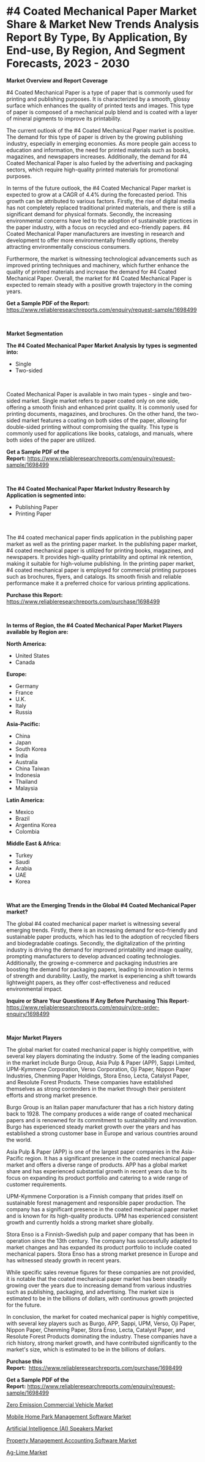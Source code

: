 <p><h1>#4 Coated Mechanical Paper Market Share & Market New Trends Analysis Report By Type, By Application, By End-use, By Region, And Segment Forecasts, 2023 - 2030</h1></p><p><strong>Market Overview and Report Coverage</strong></p>
<p><p>#4 Coated Mechanical Paper is a type of paper that is commonly used for printing and publishing purposes. It is characterized by a smooth, glossy surface which enhances the quality of printed texts and images. This type of paper is composed of a mechanical pulp blend and is coated with a layer of mineral pigments to improve its printability.</p><p>The current outlook of the #4 Coated Mechanical Paper market is positive. The demand for this type of paper is driven by the growing publishing industry, especially in emerging economies. As more people gain access to education and information, the need for printed materials such as books, magazines, and newspapers increases. Additionally, the demand for #4 Coated Mechanical Paper is also fueled by the advertising and packaging sectors, which require high-quality printed materials for promotional purposes.</p><p>In terms of the future outlook, the #4 Coated Mechanical Paper market is expected to grow at a CAGR of 4.4% during the forecasted period. This growth can be attributed to various factors. Firstly, the rise of digital media has not completely replaced traditional printed materials, and there is still a significant demand for physical formats. Secondly, the increasing environmental concerns have led to the adoption of sustainable practices in the paper industry, with a focus on recycled and eco-friendly papers. #4 Coated Mechanical Paper manufacturers are investing in research and development to offer more environmentally friendly options, thereby attracting environmentally conscious consumers.</p><p>Furthermore, the market is witnessing technological advancements such as improved printing techniques and machinery, which further enhance the quality of printed materials and increase the demand for #4 Coated Mechanical Paper. Overall, the market for #4 Coated Mechanical Paper is expected to remain steady with a positive growth trajectory in the coming years.</p></p>
<p><strong>Get a Sample PDF of the Report:</strong> <a href="https://www.reliableresearchreports.com/enquiry/request-sample/1698499">https://www.reliableresearchreports.com/enquiry/request-sample/1698499</a></p>
<p>&nbsp;</p>
<p><strong>Market Segmentation</strong></p>
<p><strong>The #4 Coated Mechanical Paper Market Analysis by types is segmented into:</strong></p>
<p><ul><li>Single</li><li>Two-sided</li></ul></p>
<p>&nbsp;</p>
<p><p>Coated Mechanical Paper is available in two main types - single and two-sided market. Single market refers to paper coated only on one side, offering a smooth finish and enhanced print quality. It is commonly used for printing documents, magazines, and brochures. On the other hand, the two-sided market features a coating on both sides of the paper, allowing for double-sided printing without compromising the quality. This type is commonly used for applications like books, catalogs, and manuals, where both sides of the paper are utilized.</p></p>
<p><strong>Get a Sample PDF of the Report:</strong>&nbsp;<a href="https://www.reliableresearchreports.com/enquiry/request-sample/1698499">https://www.reliableresearchreports.com/enquiry/request-sample/1698499</a></p>
<p>&nbsp;</p>
<p><strong>The #4 Coated Mechanical Paper Market Industry Research by Application is segmented into:</strong></p>
<p><ul><li>Publishing Paper</li><li>Printing Paper</li></ul></p>
<p>&nbsp;</p>
<p><p>The #4 coated mechanical paper finds application in the publishing paper market as well as the printing paper market. In the publishing paper market, #4 coated mechanical paper is utilized for printing books, magazines, and newspapers. It provides high-quality printability and optimal ink retention, making it suitable for high-volume publishing. In the printing paper market, #4 coated mechanical paper is employed for commercial printing purposes such as brochures, flyers, and catalogs. Its smooth finish and reliable performance make it a preferred choice for various printing applications.</p></p>
<p><strong>Purchase this Report:</strong>&nbsp; <a href="https://www.reliableresearchreports.com/purchase/1698499">https://www.reliableresearchreports.com/purchase/1698499</a></p>
<p>&nbsp;</p>
<p><strong>In terms of Region, the #4 Coated Mechanical Paper Market Players available by Region are:</strong></p>
<p>
    <p> <strong> North America: </strong>
        <ul>
            <li>United States</li>
            <li>Canada</li>
        </ul>
        </p> 
    <p> <strong> Europe: </strong>
        <ul>
            <li>Germany</li>
            <li>France</li>
            <li>U.K.</li>
            <li>Italy</li>
            <li>Russia</li>
        </ul>
        </p> 
    <p> <strong> Asia-Pacific: </strong>
        <ul>
            <li>China</li>
            <li>Japan</li>
            <li>South Korea</li>
            <li>India</li>
            <li>Australia</li>
            <li>China Taiwan</li>
            <li>Indonesia</li>
            <li>Thailand</li>
            <li>Malaysia</li>
        </ul>
        </p> 
    <p> <strong> Latin America: </strong>
        <ul>
            <li>Mexico</li>
            <li>Brazil</li>
            <li>Argentina Korea</li>
            <li>Colombia</li>
        </ul>
        </p> 
    <p> <strong> Middle East & Africa: </strong>
        <ul>
            <li>Turkey</li>
            <li>Saudi</li>
            <li>Arabia</li>
            <li>UAE</li>
            <li>Korea</li>
        </ul>
    </p>
    </p>
<p>&nbsp;</p>
<p><strong>What are the Emerging Trends in the Global #4 Coated Mechanical Paper market?</strong></p>
<p><p>The global #4 coated mechanical paper market is witnessing several emerging trends. Firstly, there is an increasing demand for eco-friendly and sustainable paper products, which has led to the adoption of recycled fibers and biodegradable coatings. Secondly, the digitalization of the printing industry is driving the demand for improved printability and image quality, prompting manufacturers to develop advanced coating technologies. Additionally, the growing e-commerce and packaging industries are boosting the demand for packaging papers, leading to innovation in terms of strength and durability. Lastly, the market is experiencing a shift towards lightweight papers, as they offer cost-effectiveness and reduced environmental impact.</p></p>
<p><strong>Inquire or Share Your Questions If Any Before Purchasing This Report</strong>- <a href="https://www.reliableresearchreports.com/enquiry/pre-order-enquiry/1698499">https://www.reliableresearchreports.com/enquiry/pre-order-enquiry/1698499</a></p>
<p>&nbsp;</p>
<p><strong>Major Market Players</strong></p>
<p><p>The global market for coated mechanical paper is highly competitive, with several key players dominating the industry. Some of the leading companies in the market include Burgo Group, Asia Pulp & Paper (APP), Sappi Limited, UPM-Kymmene Corporation, Verso Corporation, Oji Paper, Nippon Paper Industries, Chenming Paper Holdings, Stora Enso, Lecta, Catalyst Paper, and Resolute Forest Products. These companies have established themselves as strong contenders in the market through their persistent efforts and strong market presence.</p><p>Burgo Group is an Italian paper manufacturer that has a rich history dating back to 1928. The company produces a wide range of coated mechanical papers and is renowned for its commitment to sustainability and innovation. Burgo has experienced steady market growth over the years and has established a strong customer base in Europe and various countries around the world.</p><p>Asia Pulp & Paper (APP) is one of the largest paper companies in the Asia-Pacific region. It has a significant presence in the coated mechanical paper market and offers a diverse range of products. APP has a global market share and has experienced substantial growth in recent years due to its focus on expanding its product portfolio and catering to a wide range of customer requirements.</p><p>UPM-Kymmene Corporation is a Finnish company that prides itself on sustainable forest management and responsible paper production. The company has a significant presence in the coated mechanical paper market and is known for its high-quality products. UPM has experienced consistent growth and currently holds a strong market share globally.</p><p>Stora Enso is a Finnish-Swedish pulp and paper company that has been in operation since the 13th century. The company has successfully adapted to market changes and has expanded its product portfolio to include coated mechanical papers. Stora Enso has a strong market presence in Europe and has witnessed steady growth in recent years.</p><p>While specific sales revenue figures for these companies are not provided, it is notable that the coated mechanical paper market has been steadily growing over the years due to increasing demand from various industries such as publishing, packaging, and advertising. The market size is estimated to be in the billions of dollars, with continuous growth projected for the future.</p><p>In conclusion, the market for coated mechanical paper is highly competitive, with several key players such as Burgo, APP, Sappi, UPM, Verso, Oji Paper, Nippon Paper, Chenming Paper, Stora Enso, Lecta, Catalyst Paper, and Resolute Forest Products dominating the industry. These companies have a rich history, strong market growth, and have contributed significantly to the market's size, which is estimated to be in the billions of dollars.</p></p>
<p><strong>Purchase this Report:</strong>&nbsp;&nbsp;<a href="https://www.reliableresearchreports.com/purchase/1698499">https://www.reliableresearchreports.com/purchase/1698499</a></p>
<p></p>
<p><strong>Get a Sample PDF of the Report:</strong>&nbsp;<a href="https://www.reliableresearchreports.com/enquiry/request-sample/1698499">https://www.reliableresearchreports.com/enquiry/request-sample/1698499</a></p>
<p><p><a href="https://www.linkedin.com/pulse/zero-emission-commercial-vehicle-market-size-share-amp-trends-6dlbf/">Zero Emission Commercial Vehicle Market</a></p><p><a href="https://github.com/amae102299/Market-Research-Report-List-1/blob/main/mobile-home-park-management-software-market.md">Mobile Home Park Management Software Market</a></p><p><a href="https://medium.com/@thadnader/analyzing-artificial-intelligence-ai-speakers-market-global-industry-perspective-and-forecast-7705253c99c7">Artificial Intelligence (AI) Speakers Market</a></p><p><a href="https://github.com/sndrkn/Market-Research-Report-List-1/blob/main/property-management-accounting-software-market.md">Property Management Accounting Software Market</a></p><p><a href="https://medium.com/@amyjacobi1918/ag-lime-market-size-market-outlook-and-market-forecast-2023-to-2030-6ea1e793a8cb">Ag-Lime Market</a></p></p>